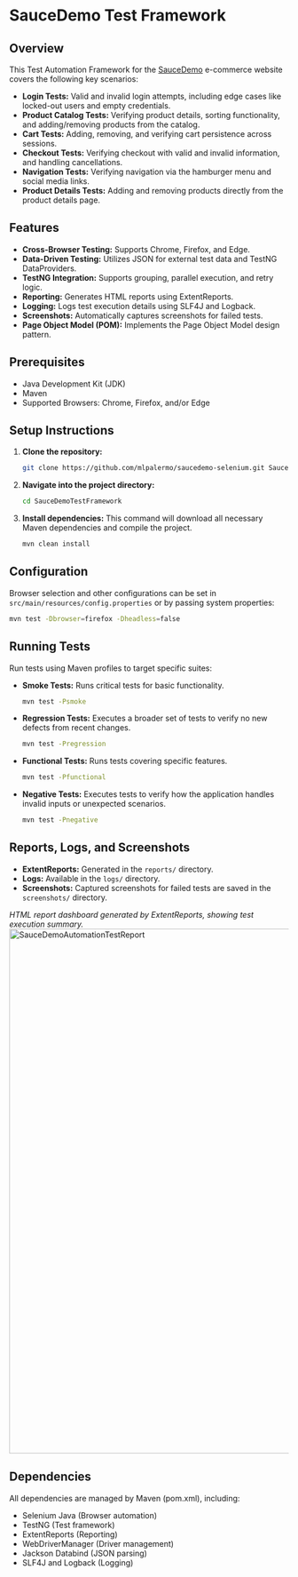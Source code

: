 # SauceDemo Test Framework

## Overview

This Test Automation Framework for the [SauceDemo](https://www.saucedemo.com/) e-commerce website covers the following key scenarios:

* **Login Tests:** Valid and invalid login attempts, including edge cases like locked-out users and empty credentials.
* **Product Catalog Tests:** Verifying product details, sorting functionality, and adding/removing products from the catalog.
* **Cart Tests:** Adding, removing, and verifying cart persistence across sessions.
* **Checkout Tests:** Verifying checkout with valid and invalid information, and handling cancellations.
* **Navigation Tests:** Verifying navigation via the hamburger menu and social media links.
* **Product Details Tests:** Adding and removing products directly from the product details page.

## Features

* **Cross-Browser Testing:** Supports Chrome, Firefox, and Edge.
* **Data-Driven Testing:** Utilizes JSON for external test data and TestNG DataProviders.
* **TestNG Integration:** Supports grouping, parallel execution, and retry logic.
* **Reporting:** Generates HTML reports using ExtentReports.
* **Logging:** Logs test execution details using SLF4J and Logback.
* **Screenshots:** Automatically captures screenshots for failed tests.
* **Page Object Model (POM):** Implements the Page Object Model design pattern.

## Prerequisites

* Java Development Kit (JDK)
* Maven
* Supported Browsers: Chrome, Firefox, and/or Edge

## Setup Instructions

1.  **Clone the repository:**
    ```bash
    git clone https://github.com/mlpalermo/saucedemo-selenium.git SauceDemoTestFramework
    ```
2.  **Navigate into the project directory:**
    ```bash
    cd SauceDemoTestFramework
    ```
3.  **Install dependencies:**
    This command will download all necessary Maven dependencies and compile the project.
    ```bash
    mvn clean install
    ```

## Configuration

Browser selection and other configurations can be set in `src/main/resources/config.properties` or by passing system properties:

```bash
mvn test -Dbrowser=firefox -Dheadless=false
```

## Running Tests

Run tests using Maven profiles to target specific suites:

* **Smoke Tests:** Runs critical tests for basic functionality.
    ```bash
    mvn test -Psmoke
    ```
* **Regression Tests:** Executes a broader set of tests to verify no new defects from recent changes.
    ```bash
    mvn test -Pregression
    ```
* **Functional Tests:** Runs tests covering specific features.
    ```bash
    mvn test -Pfunctional
    ```
* **Negative Tests:** Executes tests to verify how the application handles invalid inputs or unexpected scenarios.
    ```bash
    mvn test -Pnegative
    ```
## Reports, Logs, and Screenshots

* **ExtentReports:** Generated in the `reports/` directory.
* **Logs:** Available in the `logs/` directory.
* **Screenshots:** Captured screenshots for failed tests are saved in the `screenshots/` directory.

*HTML report dashboard generated by ExtentReports, showing test execution summary.*
<img width="945" alt="SauceDemoAutomationTestReport" src="https://github.com/user-attachments/assets/76d03542-b9e4-46e9-8e39-aef5691662e7" />

## Dependencies

All dependencies are managed by Maven (pom.xml), including:

* Selenium Java (Browser automation)
* TestNG (Test framework)
* ExtentReports (Reporting)
* WebDriverManager (Driver management)
* Jackson Databind (JSON parsing)
* SLF4J and Logback (Logging)
